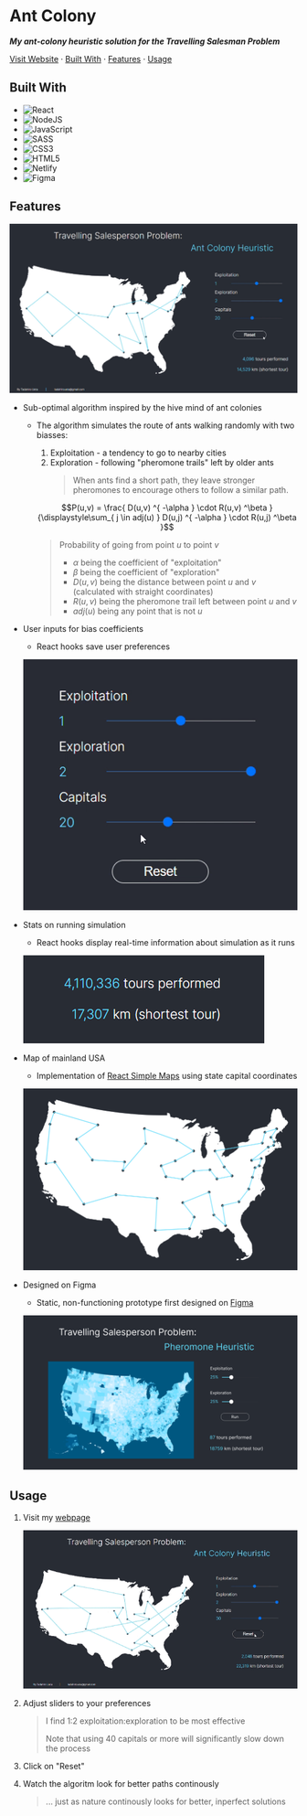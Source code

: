 # Ant Colony
***My ant-colony heuristic solution for the Travelling Salesman Problem***

[Visit Website](https://antcolony.tadahiroueta.com) · [Built With](#built-with) · [Features](#features) · [Usage](#usage)

## Built With
<!-- Find more shield at https://github.com/Ileriayo/markdown-badges?tab=readme-ov-file -->
- ![React](https://img.shields.io/badge/react-%2320232a.svg?style=for-the-badge&logo=react&logoColor=%2361DAFB)
- ![NodeJS](https://img.shields.io/badge/node.js-6DA55F?style=for-the-badge&logo=node.js&logoColor=white)
- ![JavaScript](https://img.shields.io/badge/javascript-%23323330.svg?style=for-the-badge&logo=javascript&logoColor=%23F7DF1E)
- ![SASS](https://img.shields.io/badge/SASS-hotpink.svg?style=for-the-badge&logo=SASS&logoColor=white)
- ![CSS3](https://img.shields.io/badge/css3-%231572B6.svg?style=for-the-badge&logo=css3&logoColor=white)
- ![HTML5](https://img.shields.io/badge/html5-%23E34F26.svg?style=for-the-badge&logo=html5&logoColor=white)
- ![Netlify](https://img.shields.io/badge/netlify-%23000000.svg?style=for-the-badge&logo=netlify&logoColor=#00C7B7)
- ![Figma](https://img.shields.io/badge/figma-%23F24E1E.svg?style=for-the-badge&logo=figma&logoColor=white)

## Features
![website](https://github.com/tadahiroueta/ant-colony/blob/master/samples/20-capitals-iteration.gif)
- Sub-optimal algorithm inspired by the hive mind of ant colonies
  - The algorithm simulates the route of ants walking randomly with two biasses:
    1. Exploitation - a tendency to go to nearby cities
    2. Exploration - following "pheromone trails" left by older ants
        > When ants find a short path, they leave stronger pheromones to encourage others to follow a similar path.
    
    $$P(u,v) = \frac{ D(u,v) ^{ -\alpha } \cdot R(u,v) ^\beta }{\displaystyle\sum_{ j \in adj(u) } D(u,j) ^{ -\alpha } \cdot R(u,j) ^\beta }$$
    > Probability of going from point $u$ to point $v$
    > - $\alpha$ being the coefficient of "exploitation"
    > - $\beta$ being the coefficient of "exploration"
    > - $D(u,v)$ being the distance between point $u$ and $v$ (calculated with straight coordinates)
    > - $R(u,v)$ being the pheromone trail left between point $u$ and $v$
    > - $adj(u)$ being any point that is not $u$
- User inputs for bias coefficients
  - React hooks save user preferences
  
  ![inputs](https://github.com/tadahiroueta/ant-colony/blob/master/samples/inputs.gif)
- Stats on running simulation
  - React hooks display real-time information about simulation as it runs

  ![stats](https://github.com/tadahiroueta/ant-colony/blob/master/samples/stats.png)
- Map of mainland USA
  - Implementation of [React Simple Maps](https://www.react-simple-maps.io/) using state capital coordinates

  ![map](https://github.com/tadahiroueta/ant-colony/blob/master/samples/US-map.png)

- Designed on Figma
  - Static, non-functioning prototype first designed on [Figma](https://www.figma.com/design/pJbll9lW158O6awgEYFQ62/Pheromones?node-id=9-13&t=xYOqYDW3K2Pyg2fd-1)
  
  ![figma design](https://github.com/tadahiroueta/ant-colony/blob/master/samples/figma-design.png)


## Usage
1. Visit my [webpage](https://antcolony.tadahiroueta.com/)

    ![30-points](https://github.com/tadahiroueta/ant-colony/blob/master/samples/30-capitals-iteration.gif)

2. Adjust sliders to your preferences
    > I find 1:2 exploitation:exploration to be most effective
    >
    > Note that using 40 capitals or more will significantly slow down the process
3. Click on "Reset"
4. Watch the algoritm look for better paths continously
    > ... just as nature continously looks for better, inperfect solutions 
